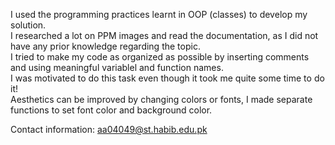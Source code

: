 I used the programming practices learnt in OOP (classes) to develop my solution.  
I researched a lot on PPM images and read the documentation, as I did not have any prior knowledge regarding the topic.  
I tried to make my code as organized as possible by inserting comments and using meaningful variablel and function names.  
I was motivated to do this task even though it took me quite some time to do it!  
Aesthetics can be improved by changing colors or fonts, I made separate functions to set font color and background color.

Contact information: aa04049@st.habib.edu.pk
